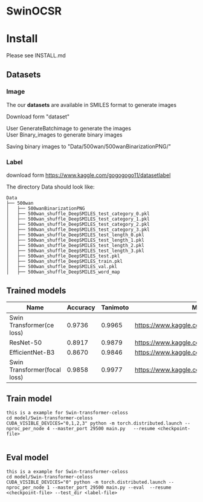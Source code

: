 # SwinOCSR



# Install

Please see INSTALL.md

## Datasets

### Image

The our **datasets** are available in SMILES format to generate images

Download form "dataset"

User GenerateBatchimage to generate the images  
User Binary_images to generate binary images  

Saving binary images to  "Data/500wan/500wanBinarizationPNG/"

### Label

download form https://www.kaggle.com/gogogogo11/datasetlabel

The directory Data should look like:

```
Data
├── 500wan
│   ├── 500wanBinarizationPNG
│   ├── 500wan_shuffle_DeepSMILES_test_category_0.pkl
│   ├── 500wan_shuffle_DeepSMILES_test_category_1.pkl
│   ├── 500wan_shuffle_DeepSMILES_test_category_2.pkl
│   ├── 500wan_shuffle_DeepSMILES_test_category_3.pkl
│   ├── 500wan_shuffle_DeepSMILES_test_length_0.pkl
│   ├── 500wan_shuffle_DeepSMILES_test_length_1.pkl
│   ├── 500wan_shuffle_DeepSMILES_test_length_2.pkl
│   ├── 500wan_shuffle_DeepSMILES_test_length_3.pkl
│   ├── 500wan_shuffle_DeepSMILES_test.pkl
│   ├── 500wan_shuffle_DeepSMILES_train.pkl
│   ├── 500wan_shuffle_DeepSMILES_val.pkl
│   ├── 500wan_shuffle_DeepSMILES_word_map
```

## Trained models

| Name                         | Accuracy | Tanimoto | Model                                    |
| ---------------------------- | -------- | -------- | ---------------------------------------- |
| Swin Transformer(ce loss)    | 0.9736   | 0.9965   | https://www.kaggle.com/gogogogo11/moedel |
| ResNet-50                    | 0.8917   | 0.9879   | https://www.kaggle.com/gogogogo11/moedel |
| EfficientNet-B3              | 0.8670   | 0.9846   | https://www.kaggle.com/gogogogo11/moedel |
| Swin Transformer(focal loss) | 0.9858   | 0.9977   | https://www.kaggle.com/gogogogo11/moedel |





## Train model

```
this is a example for Swin-transformer-celoss
cd model/Swin-transformer-celoss
CUDA_VISIBLE_DEVICES="0,1,2,3" python -m torch.distributed.launch --nproc_per_node 4 --master_port 29500 main.py   --resume <checkpoint-file> 


```



## Eval model

```
this is a example for Swin-transformer-celoss
cd model/Swin-transformer-celoss
CUDA_VISIBLE_DEVICES="0" python -m torch.distributed.launch --nproc_per_node 1 --master_port 29500 main.py --eval  --resume <checkpoint-file> --test_dir <label-file>


```
